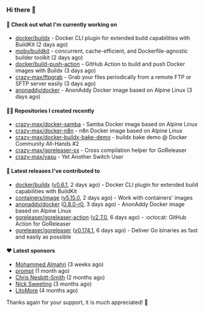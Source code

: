 ### Hi there 👋

#### 👷 Check out what I'm currently working on

- [docker/buildx](https://github.com/docker/buildx) - Docker CLI plugin for extended build capabilities with BuildKit (2 days ago)
- [moby/buildkit](https://github.com/moby/buildkit) - concurrent, cache-efficient, and Dockerfile-agnostic builder toolkit (2 days ago)
- [docker/build-push-action](https://github.com/docker/build-push-action) - GitHub Action to build and push Docker images with Buildx (3 days ago)
- [crazy-max/ftpgrab](https://github.com/crazy-max/ftpgrab) - Grab your files periodically from a remote FTP or SFTP server easily (3 days ago)
- [anonaddy/docker](https://github.com/anonaddy/docker) - AnonAddy Docker image based on Alpine Linux (3 days ago)

#### 👨‍💻 Repositories I created recently

- [crazy-max/docker-samba](https://github.com/crazy-max/docker-samba) - Samba Docker image based on Alpine Linux
- [crazy-max/docker-n8n](https://github.com/crazy-max/docker-n8n) - n8n Docker image based on Alpine Linux
- [crazy-max/docker-buildx-bake-demo](https://github.com/crazy-max/docker-buildx-bake-demo) - buildx bake demo @ Docker Community All-Hands #2
- [crazy-max/goreleaser-xx](https://github.com/crazy-max/goreleaser-xx) - Cross compilation helper for GoReleaser
- [crazy-max/yasu](https://github.com/crazy-max/yasu) - Yet Another Switch User

#### 🚀 Latest releases I've contributed to

- [docker/buildx](https://github.com/docker/buildx) ([v0.6.1](https://github.com/docker/buildx/releases/tag/v0.6.1), 2 days ago) - Docker CLI plugin for extended build capabilities with BuildKit
- [containers/image](https://github.com/containers/image) ([v5.15.0](https://github.com/containers/image/releases/tag/v5.15.0), 2 days ago) - Work with containers&#39; images
- [anonaddy/docker](https://github.com/anonaddy/docker) ([0.8.0-r0](https://github.com/anonaddy/docker/releases/tag/0.8.0-r0), 3 days ago) - AnonAddy Docker image based on Alpine Linux
- [goreleaser/goreleaser-action](https://github.com/goreleaser/goreleaser-action) ([v2.7.0](https://github.com/goreleaser/goreleaser-action/releases/tag/v2.7.0), 6 days ago) - :octocat: GitHub Action for GoReleaser
- [goreleaser/goreleaser](https://github.com/goreleaser/goreleaser) ([v0.174.1](https://github.com/goreleaser/goreleaser/releases/tag/v0.174.1), 6 days ago) - Deliver Go binaries as fast and easily as possible

#### ❤️ Latest sponsors
- [Mohammed Almahri](https://github.com/Qourat) (3 weeks ago)
- [prompt](https://github.com/pr-mpt) (1 month ago)
- [Chris Nesbitt-Smith](https://github.com/chrisns) (2 months ago)
- [Nick Sweeting](https://github.com/pirate) (3 months ago)
- [LitoMore](https://github.com/LitoMore) (4 months ago)

Thanks again for your support, it is much appreciated! 🙏
